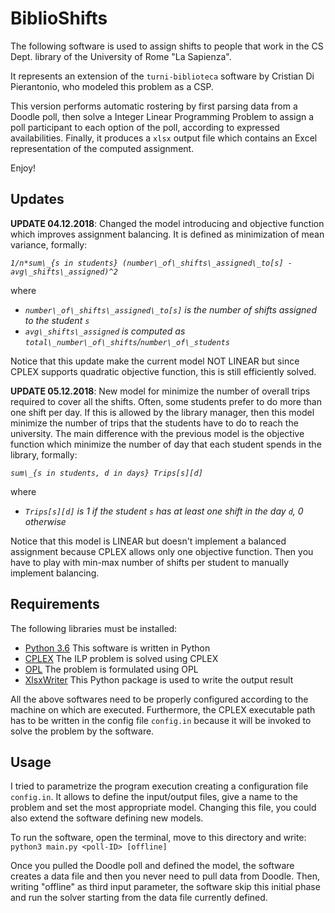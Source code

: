 # BiblioShifts

The following software is used to assign shifts to people that work in the CS Dept. library of the University of Rome "La Sapienza".

It represents an extension of the `turni-biblioteca` software by Cristian Di Pierantonio, who modeled this problem as a CSP.

This version performs automatic rostering by first parsing data from a Doodle poll, then solve a Integer Linear Programming Problem to assign a poll participant to each option of the poll, according to expressed availabilities. Finally, it produces a `xlsx` output file which contains an Excel representation of the computed assignment.

Enjoy!

## Updates
**UPDATE 04.12.2018**: Changed the model introducing and objective function which improves assignment balancing. It is defined as minimization of mean variance, formally: 

_`1/n*sum\_{s in students} (number\_of\_shifts\_assigned\_to[s] - avg\_shifts\_assigned)^2`_

where 

*   _`number\_of\_shifts\_assigned\_to[s]` is the number of shifts assigned to the student `s`_
*   _`avg\_shifts\_assigned` is computed as `total\_number\_of\_shifts`/`number\_of\_students`_

Notice that this update make the current model NOT LINEAR but since CPLEX supports quadratic objective function, this is still efficiently solved.

**UPDATE 05.12.2018**: New model for minimize the number of overall trips required to cover all the shifts. Often, some students prefer to do more than one shift per day. If this is allowed by the library manager, then this model minimize the number of trips that the students have to do to reach the university. The main difference with the previous model is the objective function which minimize the number of day that each student spends in the library, formally:

_`sum\_{s in students, d in days} Trips[s][d]`_

where

*    _`Trips[s][d]` is 1 if the student `s` has at least one shift in the day `d`, 0 otherwise_

Notice that this model is LINEAR but doesn't implement a balanced assignment because CPLEX allows only one objective function. Then you have to play with min-max number of shifts per student to manually implement balancing.

## Requirements

The following libraries must be installed:

- [Python 3.6](https://www.python.org/) This software is written in Python
- [CPLEX](https://www.ibm.com/analytics/cplex-optimizer) The ILP problem is solved using CPLEX
- [OPL](https://www.ibm.com/analytics/optimization-modeling) The problem is formulated using OPL
- [XlsxWriter](https://xlsxwriter.readthedocs.io/) This Python package is used to write the output result

All the above softwares need to be properly configured according to the machine on which are executed.
Furthermore, the CPLEX executable path has to be written in the config file `config.in` because it will be invoked to solve the problem by the software.

## Usage
I tried to parametrize the program execution creating a configuration file `config.in`. It allows to define the input/output files, give a name to the problem and set the most appropriate model. Changing this file, you could also extend the software defining new models.

To run the software, open the terminal, move to this directory and write:
`python3 main.py <poll-ID> [offline]`

Once you pulled the Doodle poll and defined the model, the software creates a data file and then you never need to pull data from Doodle. Then, writing "offline" as third input parameter, the software skip this initial phase and run the solver starting from the data file currently defined.
